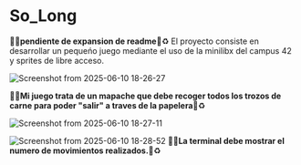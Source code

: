 # So_Long
🦝🥩**pendiente de expansion de readme**🦝♻️
El proyecto consiste en desarrollar un pequeńo juego mediante el uso de la minilibx del campus 42 y sprites de libre acceso.

![Screenshot from 2025-06-10 18-26-27](https://github.com/user-attachments/assets/a047e400-2bff-4e31-ba1d-97fd0ccb2e74)

🦝🥩**Mi juego trata de un mapache que debe recoger todos los trozos de carne para poder "salir" a traves de la papelera**🦝♻️

![Screenshot from 2025-06-10 18-27-11](https://github.com/user-attachments/assets/911b67e3-8122-42ab-946e-b1fc512dfe55)


![Screenshot from 2025-06-10 18-28-52](https://github.com/user-attachments/assets/0f1794c7-5259-42fb-8ab9-d912f65edceb)
🦝🥩**La terminal debe mostrar el numero de movimientos realizados.**🦝♻️
